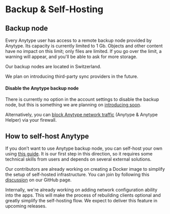 # Backup & Self-Hosting

## Backup node

Every Anytype user has access to a remote backup node provided by Anytype. Its capacity is currently limited to 1 Gb. Objects and other content have no impact on this limit; only files are limited. If you go over the limit, a warning will appear, and you'll be able to ask for more storage.

Our backup nodes are located in Switzerland.

We plan on introducing third-party sync providers in the future.

#### Disable the Anytype backup node

There is currently no option in the account settings to disable the backup node, but this is something we are planning on [introducing soon](https://github.com/orgs/anyproto/projects/1/views/1?pane=issue\&itemId=34713319).

Alternatively, you can [block Anytype network traffic](https://community.anytype.io/t/is-there-a-way-to-limit-storage-of-data-only-local/6982) (Anytype & Anytype Helper) via your firewall.

## **How to self-host Anytype**

If you don’t want to use Anytype backup node, you can self-host your own using [this guide](https://tech.anytype.io/how-to/self-hosting). It is our first step in this direction, so it requires some technical skills from users and depends on several external solutions.

Our contributors are already working on creating a Docker image to simplify the setup of self-hosted infrastructure. You can join by following this [discussion](https://github.com/orgs/anyproto/discussions/17) on our GitHub page.

Internally, we're already working on adding network configuration ability into the apps. This will make the process of rebuilding clients optional and greatly simplify the self-hosting flow. We expect to deliver this feature in upcoming releases.
